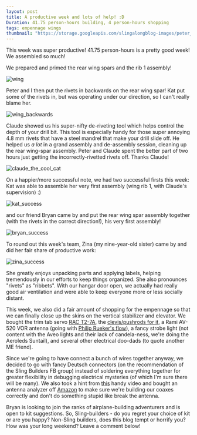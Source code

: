 ```yaml
---
layout: post
title: A productive week and lots of help! :D
Duration: 41.75 person-hours building, 4 person-hours shopping
tags: empennage wings
thumbnail: "https://storage.googleapis.com/slingalongblog-images/peter_rearwing_square.jpg"
---
```


This week was super productive! 41.75 person-hours is a pretty good week! We assembled so much!

We prepared and primed the rear wing spars and the rib 1 assembly!

![wing](https://storage.googleapis.com/slingalongblog-images/peter_rearwing.jpg)

Peter and I then put the rivets in backwards on the rear wing spar! Kat put some of the rivets in, but was operating under our direction, so I can't really blame her.

![wing_backwards](https://storage.googleapis.com/slingalongblog-images/kat_rear_wing_spar.jpg)

Claude showed us his super-nifty de-riveting tool which helps control the depth of your drill bit. This tool is especially handy for those super annoying 4.8 mm rivets that have a steel mandrel that make your drill slide off. He helped us *a lot* in a grand assembly and de-assembly session, cleaning up the rear wing-spar assembly. Peter and Claude spent the better part of two hours just getting the incorrectly-rivetted rivets off. Thanks Claude!

![claude_the_cool_cat](https://storage.googleapis.com/slingalongblog-images/claude.jpg)

On a happier/more successful note, we had two successful firsts this week: Kat was able to assemble her very first assembly (wing rib 1, with Claude's supervision) :)

![kat_success](https://storage.googleapis.com/slingalongblog-images/kat_ribs.jpg)

and our friend Bryan came by and put the rear wing spar assembly together (with the rivets in the correct direction!), his very first assembly!

![bryan_success](https://storage.googleapis.com/slingalongblog-images/group_pic.jpg)

To round out this week's team, Zina (my nine-year-old sister) came by and did her fair share of productive work:

![zina_success](https://storage.googleapis.com/slingalongblog-images/zina_plastic.jpg)

She greatly enjoys unpacking parts and applying labels, helping tremendously in our efforts to keep things organized. She also pronounces "rivets" as "ribbets". With our hangar door open, we actually had really good air ventilation and were able to keep everyone more or less socially distant.

This week, we also did a fair amount of shopping for the empennage so that we can finally close up the skins on the vertical stabilizer and elevator. We bought the trim tab servo [RAC T2-7A](https://www.aircraftspruce.com/catalog/elpages/ractrimservos2.php), the [clevis/pushrods for it](https://www.aircraftspruce.com/catalog/elpages/mactrimpos3.php), a Rami AV-520 VOR antenna (going with [Philip Rueker's flow](https://slingtsi.rueker.com/2019/05/18/vertical-stabilizer-navigation-antenna-skin-fitting/)), a fancy strobe light (not content with the Aveo lights and their lack of candela-ness, we're doing the Aeroleds Suntail), and several other electrical doo-dads (to quote another ME friend).

Since we're going to have connect a bunch of wires together anyway, we decided to go with fancy Deutsch connectors (on the recommendation of the Sling Builders FB group) instead of soldering everything together for greater flexibility in debugging electrical mysteries (of which I'm sure there will be many). We also took a hint from [this](https://www.youtube.com/watch?v=aBtYlL-OLoE) handy video and bought an antenna analyzer off [Amazon](https://smile.amazon.com/gp/product/B07Z5VY7B6/ref=ppx_yo_dt_b_asin_title_o06_s00?ie=UTF8&psc=1) to make sure we're building our coaxes correctly and don't do something stupid like break the antenna.

Bryan is looking to join the ranks of airplane-building adventurers and is open to kit suggestions. So, Sling-builders - do you regret your choice of kit or are you happy? Non-Sling builders, does this blog tempt or horrify you? How was your long weekend? Leave a comment below!
